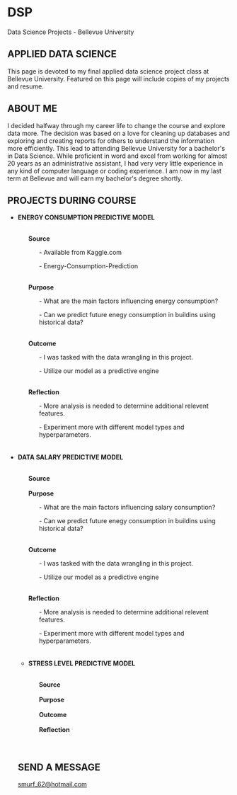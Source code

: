 # DSP
Data Science Projects - Bellevue University

## **APPLIED DATA SCIENCE**

This page is devoted to my final applied data science project class at Bellevue University. Featured on this page will include copies of my projects and resume. 

## **ABOUT ME**
I decided halfway through my career life to change the course and explore data more. The decision was based on a love for cleaning up databases and exploring and creating reports for others to understand the information more efficiently. This lead to attending Bellevue University for a bachelor's in Data Science. While proficient in word and excel from working for almost 20 years as an administrative assistant, I had very very little experience in any kind of computer language or coding experience. I am now in my last term at Bellevue and will earn my bachelor's degree shortly.

## **PROJECTS DURING COURSE**
<ul>
<li><strong> ENERGY CONSUMPTION PREDICTIVE MODEL</strong></li>
<ul>
<br><b> Source </b> <br>  
  <ul> - Available from Kaggle.com</ul>
  <ul> - Energy-Consumption-Prediction</ul> 
  
    
<br><b> Purpose </b> <br>
  <ul> - What are the main factors influencing energy consumption? </ul> 
  <ul> - Can we predict future enegy consumption in buildins using historical data?</ul> 
    
<br><b> Outcome </b><br>
  <ul> - I was tasked with the data wrangling in this project.</ul>
  <ul> - Utilize our model as a predictive engine</ul>
    
<br><b> Reflection </b> <br>
  <ul>  - More analysis is needed to determine additional relevent features.</ul>
  <ul>  - Experiment more with different model types and hyperparameters.</ul>  

</ul>
<br><br>
<li> <b>DATA SALARY PREDICTIVE MODEL</b></li>
<ul>
<br><b> Source </b> <br>
<br><b> Purpose </b> <br>
  <ul> - What are the main factors influencing salary consumption? </ul> 
  <ul> - Can we predict future enegy consumption in buildins using historical data?</ul> 
    
<br><b> Outcome </b><br>
  <ul> - I was tasked with the data wrangling in this project.</ul>
  <ul> - Utilize our model as a predictive engine</ul>
    
<br><b> Reflection </b> <br>
  <ul>  - More analysis is needed to determine additional relevent features.</ul>
  <ul>  - Experiment more with different model types and hyperparameters.</ul>  
<br><br>
<li> <b>STRESS LEVEL PREDICTIVE MODEL</b></li>
<ul>
<br><b> Source </b> <br>
<br><b> Purpose </b> <br>
<br><b> Outcome </b><br>
<br><b> Reflection </b> <br>
</ul>
<br><br>
</ul>

## **SEND A MESSAGE**
smurf_62@hotmail.com
